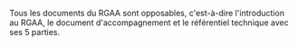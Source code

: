 Tous les documents du RGAA sont opposables, c'est-à-dire l'introduction au RGAA, le document d'accompagnement et le référentiel technique avec ses 5 parties.
